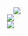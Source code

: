 <div align="center" style="margin-left:30px">
  <img src="https://readme-typing-svg.herokuapp.com/?color=%2336BCF7&lines=%D0%9D%D0%B0%D0%B3%D0%BE%D0%B2%D0%BD%D0%BE%D0%BA%D0%BE%D0%B4%D0%B8%D0%BB%20%D0%B8%20%D1%80%D0%B0%D0%B4)))">
</div>
<div align="center">
  <img src="https://github-readme-streak-stats.herokuapp.com/?user=Leonid-Vizel">
</div>
<div align="center">
  <img src="https://github-profile-trophy.vercel.app/?username=Leonid-Vizel">
</div>
